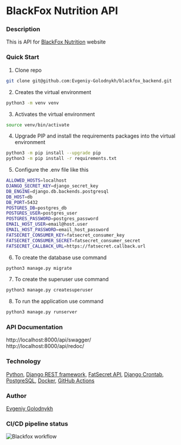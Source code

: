 # BlackFox Nutrition API

### Description
This is API for [BlackFox Nutrition](https://www.blackfoxnutrition.ru) website

### Quick Start
1. Clone repo
```bash
git clone git@github.com:Evgeniy-Golodnykh/blackfox_backend.git
```
2. Creates the virtual environment
```bash
python3 -m venv venv
```
3. Activates the virtual environment
```bash
source venv/bin/activate
```
4. Upgrade PIP and install the requirements packages into the virtual environment
```bash
python3 -m pip install --upgrade pip
python3 -m pip install -r requirements.txt
```
5. Configure the .env file like this
```bash
ALLOWED_HOSTS=localhost
DJANGO_SECRET_KEY=django_secret_key
DB_ENGINE=django.db.backends.postgresql
DB_HOST=db
DB_PORT=5432
POSTGRES_DB=postgres_db
POSTGRES_USER=postgres_user
POSTGRES_PASSWORD=postgres_password
EMAIL_HOST_USER=email@host.user
EMAIL_HOST_PASSWORD=email_host_password
FATSECRET_CONSUMER_KEY=fatsecret_consumer_key
FATSECRET_CONSUMER_SECRET=fatsecret_consumer_secret
FATSECRET_CALLBACK_URL=https://fatsecret.callback.url
```
6. To create the database use command
```bash
python3 manage.py migrate
```
7. To create the superuser use command
```bash
python3 manage.py createsuperuser
```
8. To run the application use command
```bash
python3 manage.py runserver
```

### API Documentation
http://localhost:8000/api/swagger/  
http://localhost:8000/api/redoc/

### Technology
[Python](https://www.python.org), [Django REST framework](https://www.django-rest-framework.org), [FatSecret API](https://platform.fatsecret.com), [Django Crontab](https://pypi.org/project/django-crontab), [PostgreSQL](https://www.postgresql.org), [Docker](https://www.docker.com), [GitHub Actions](https://github.com/features/actions)

### Author
[Evgeniy Golodnykh](https://github.com/Evgeniy-Golodnykh)  

### CI/CD pipeline status
![Blackfox workflow](https://github.com/Evgeniy-Golodnykh/blackfox_backend/actions/workflows/blackfox_workflow.yml/badge.svg)
